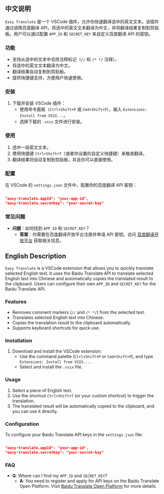 ## 中文说明

`Easy Translate` 是一个 VSCode 插件，允许你快速翻译选中的英文文本。该插件通过调用百度翻译 API，将选中的英文文本翻译为中文，并将翻译结果复制到剪贴板。用户可以通过配置 `APP_ID` 和 `SECRET_KEY` 来自定义百度翻译 API 的密钥。

### 功能

- 支持从选中的文本中去除注释标记（`//` 和 `/* */` 注释）。
- 将选中的英文文本翻译为中文。
- 翻译结果自动复制到剪贴板。
- 提供快捷键支持，方便用户快速使用。

### 安装

1. 下载并安装 VSCode 插件：
    - 使用命令面板（`Ctrl+Shift+P` 或 `Cmd+Shift+P`），输入 `Extensions: Install from VSIX...`。
    - 选择下载的 `.vsix` 文件进行安装。


### 使用

1. 选中一段英文文本。
2. 使用快捷键 `Ctrl+Shift+T`（或者你设置的自定义快捷键）来触发翻译。
3. 翻译结果将自动复制到剪贴板，并且你可以直接使用。

### 配置

在 VSCode 的 `settings.json` 文件中，配置你的百度翻译 API 密钥：

```json

"easy-translate.appId": "your-app-id",
"easy-translate.secretKey": "your-secret-key"

```

### 常见问题

- **问题**：如何找到 `APP_ID` 和 `SECRET_KEY`？
    - **答案**：你需要在百度翻译开放平台注册并申请 API 密钥。访问 [百度翻译开放平台](https://fanyi-api.baidu.com/) 获取相关信息。



## English Description

`Easy Translate` is a VSCode extension that allows you to quickly translate selected English text. It uses the Baidu Translate API to translate selected English text into Chinese and automatically copies the translated result to the clipboard. Users can configure their own `APP_ID` and `SECRET_KEY` for the Baidu Translate API.

### Features

- Removes comment markers (`//` and `/* */`) from the selected text.
- Translates selected English text into Chinese.
- Copies the translation result to the clipboard automatically.
- Supports keyboard shortcuts for quick use.

### Installation

1. Download and install the VSCode extension:
    - Use the command palette (`Ctrl+Shift+P` or `Cmd+Shift+P`), and type `Extensions: Install from VSIX...`.
    - Select and install the `.vsix` file.

### Usage

1. Select a piece of English text.
2. Use the shortcut `Ctrl+Shift+T` (or your custom shortcut) to trigger the translation.
3. The translated result will be automatically copied to the clipboard, and you can use it directly.

### Configuration

To configure your Baidu Translate API keys in the `settings.json` file:

```json

"easy-translate.appId": "your-app-id",
"easy-translate.secretKey": "your-secret-key"

```

### FAQ

- **Q**: Where can I find my `APP_ID` and `SECRET_KEY`?
    - **A**: You need to register and apply for API keys on the Baidu Translate Open Platform. Visit [Baidu Translate Open Platform](https://fanyi-api.baidu.com/) for more details.